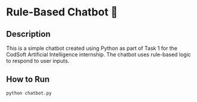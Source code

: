 # Rule-Based Chatbot 🤖

## Description
This is a simple chatbot created using Python as part of Task 1 for the CodSoft Artificial Intelligence internship. The chatbot uses rule-based logic to respond to user inputs.

## How to Run
```bash
python chatbot.py
